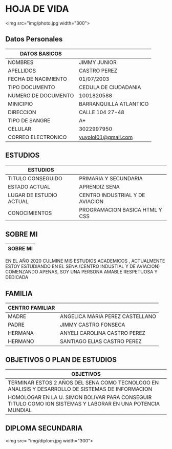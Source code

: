 # HOJA DE VIDA

<img src="img/photo.jpg width="300">


## Datos Personales

| DATOS BASICOS |  |
| --- | --- |
| NOMBRES | JIMMY JUNIOR |
| APELLIDOS | CASTRO PEREZ |
| FECHA DE NACIMIENTO | 01/07/2003 |
| TIPO DOCUMENTO | CEDULA DE CIUDADANIA |
| NUMERO DE DOCUMENTO | 1001820588 |
| MINICIPIO | BARRANQUILLA ATLANTICO |
| DIRECCION | CALLE 104 27-48 |
| TIPO DE SANGRE | A+ |
| CELULAR | 3022997950|
| CORREO ELECTRONICO | yuyolol01@gmail.com |

## ESTUDIOS  

| ESTUDIOS |  |
| --- | --- |
| TITULO CONSEGUIDO | PRIMARIA Y SECUNDARIA |
| ESTADO ACTUAL | APRENDIZ SENA |
| LUGAR DE ESTUDIO ACTUAL | CENTRO INDUSTRIAL Y DE AVIACION |
| CONOCIMIENTOS | PROGRAMACION BASICA HTML Y CSS |

## SOBRE MI

| SOBRE MI |
| - |
 EN EL AÑO 2020 CULMINE MIS ESTUDIOS ACADEMICOS , ACTUALMENTE ESTOY ESTUDIANDO
 EN EL SENA (CENTRO INDUSTIAL Y DE AVIACION) COMENZANDO APENAS, SOY UNA PERSONA AMABLE RESPETUOSA Y DEDICADA

## FAMILIA

| CENTRO FAMILIAR | |
| --- | --- |
| MADRE | ANGELICA MARIA PEREZ CASTELLANO |
|PADRE | JIMMY CASTRO FONSECA |
| HERMANA | ANYELI CAROLINA CASTRO PEREZ |
| HERMANO | SANTIAGO ELIAS CASTRO PEREZ |

## OBJETIVOS O PLAN DE ESTUDIOS

| OBJETIVOS |
| - |
| TERMINAR ESTOS 2 AÑOS DEL SENA COMO TECNOLOGO EN  ANALISIS Y DESARROLLO DE SISTEMAS DE INFORMACION |
| HOMOLOGAR EN LA U. SIMON BOLIVAR PARA CONSEGUIR TITULO COMO IGN SISTEMAS Y LABORAR EN UNA POTENCIA MUNDIAL|

## DIPLOMA SECUNDARIA
<img src= "img/diplom.jpg width="300">




